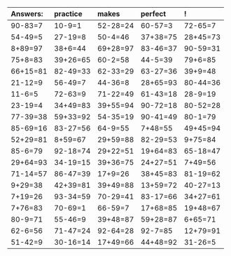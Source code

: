 | Answers: | practice | makes | perfect | ! |
| :--- | :--- | :--- | :--- | :--- |
| 90-83=7 | 10-9=1 | 52-28=24 | 60-57=3 | 72-65=7 | 
| 54-49=5 | 27-19=8 | 50-4=46 | 37+38=75 | 28+45=73 | 
| 8+89=97 | 38+6=44 | 69+28=97 | 83-46=37 | 90-59=31 | 
| 75+8=83 | 39+26=65 | 60-2=58 | 44-5=39 | 79+6=85 | 
| 66+15=81 | 82-49=33 | 62-33=29 | 63-27=36 | 39+9=48 | 
| 21-12=9 | 56-49=7 | 44-36=8 | 28+65=93 | 80-44=36 | 
| 11-6=5 | 72-63=9 | 71-22=49 | 61-43=18 | 28-9=19 | 
| 23-19=4 | 34+49=83 | 39+55=94 | 90-72=18 | 80-52=28 | 
| 77-39=38 | 59+33=92 | 54-35=19 | 90-41=49 | 80-1=79 | 
| 85-69=16 | 83-27=56 | 64-9=55 | 7+48=55 | 49+45=94 | 
| 52+29=81 | 8+59=67 | 29+59=88 | 82-29=53 | 9+75=84 | 
| 85-6=79 | 92-18=74 | 29+22=51 | 19+64=83 | 65-18=47 | 
| 29+64=93 | 34-19=15 | 39+36=75 | 24+27=51 | 7+49=56 | 
| 71-14=57 | 86-47=39 | 17+9=26 | 38+45=83 | 81-19=62 | 
| 9+29=38 | 42+39=81 | 39+49=88 | 13+59=72 | 40-27=13 | 
| 7+19=26 | 93-34=59 | 70-29=41 | 83-17=66 | 34+27=61 | 
| 7+76=83 | 70-69=1 | 66-59=7 | 17+68=85 | 19+48=67 | 
| 80-9=71 | 55-46=9 | 39+48=87 | 59+28=87 | 6+65=71 | 
| 62-6=56 | 71-47=24 | 92-64=28 | 92-7=85 | 12+79=91 | 
| 51-42=9 | 30-16=14 | 17+49=66 | 44+48=92 | 31-26=5 | 
